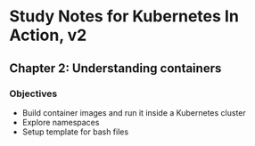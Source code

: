 # Study Notes for Kubernetes In Action, v2

## Chapter 2: Understanding containers

### Objectives
- Build container images and run it inside a Kubernetes cluster
- Explore namespaces
- Setup template for bash files

